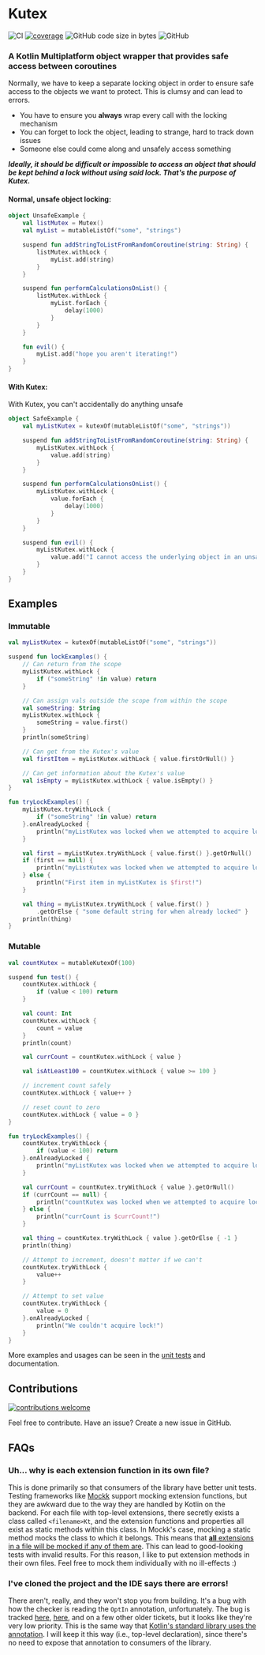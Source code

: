 # Kutex
![CI](https://github.com/ryan-andrew/kutex/actions/workflows/ci.yml/badge.svg)
[![coverage](https://codecov.io/gh/ryan-andrew/kutex/branch/main/graph/badge.svg?token=GBP3D28FE6)](https://codecov.io/github/ryan-andrew/kutex)
![GitHub code size in bytes](https://img.shields.io/github/languages/code-size/ryan-andrew/kutex)
![GitHub](https://img.shields.io/github/license/ryan-andrew/kutex)

### A Kotlin Multiplatform object wrapper that provides safe access between coroutines

Normally, we have to keep a separate locking object in order to ensure safe
access to the objects we want to protect. This is clumsy and can lead to errors.
- You have to ensure you **always** wrap every call with the locking mechanism
- You can forget to lock the object, leading to strange, hard to track down issues
- Someone else could come along and unsafely access something

**_Ideally, it should be difficult or impossible to access an object that should
be kept behind a lock without using said lock. That's the purpose of Kutex._**

#### Normal, unsafe object locking:
```kotlin
object UnsafeExample {
    val listMutex = Mutex()
    val myList = mutableListOf("some", "strings")

    suspend fun addStringToListFromRandomCoroutine(string: String) {
        listMutex.withLock {
            myList.add(string)
        }
    }

    suspend fun performCalculationsOnList() {
        listMutex.withLock {
            myList.forEach {
                delay(1000)
            }
        }
    }

    fun evil() {
        myList.add("hope you aren't iterating!")
    }
}
```
#### With Kutex:
With Kutex, you can't accidentally do anything unsafe

```kotlin
object SafeExample {
    val myListKutex = kutexOf(mutableListOf("some", "strings"))

    suspend fun addStringToListFromRandomCoroutine(string: String) {
        myListKutex.withLock {
            value.add(string)
        }
    }

    suspend fun performCalculationsOnList() {
        myListKutex.withLock {
            value.forEach {
                delay(1000)
            }
        }
    }

    suspend fun evil() {
        myListKutex.withLock { 
            value.add("I cannot access the underlying object in an unsafe way :'(")
        }
    }
}
```

## Examples

### Immutable

```kotlin
val myListKutex = kutexOf(mutableListOf("some", "strings"))

suspend fun lockExamples() {
    // Can return from the scope
    myListKutex.withLock {
        if ("someString" !in value) return
    }

    // Can assign vals outside the scope from within the scope
    val someString: String
    myListKutex.withLock {
        someString = value.first()
    }
    println(someString)

    // Can get from the Kutex's value
    val firstItem = myListKutex.withLock { value.firstOrNull() }

    // Can get information about the Kutex's value
    val isEmpty = myListKutex.withLock { value.isEmpty() }
}

fun tryLockExamples() {
    myListKutex.tryWithLock {
        if ("someString" !in value) return
    }.onAlreadyLocked {
        println("myListKutex was locked when we attempted to acquire lock")
    }

    val first = myListKutex.tryWithLock { value.first() }.getOrNull()
    if (first == null) {
        println("myListKutex was locked when we attempted to acquire lock")
    } else {
        println("First item in myListKutex is $first!")
    }

    val thing = myListKutex.tryWithLock { value.first() }
        .getOrElse { "some default string for when already locked" }
    println(thing)
}
```

### Mutable
```kotlin
val countKutex = mutableKutexOf(100)

suspend fun test() {
    countKutex.withLock {
        if (value < 100) return
    }

    val count: Int
    countKutex.withLock {
        count = value
    }
    println(count)

    val currCount = countKutex.withLock { value }

    val isAtLeast100 = countKutex.withLock { value >= 100 }

    // increment count safely
    countKutex.withLock { value++ }

    // reset count to zero
    countKutex.withLock { value = 0 }
}

fun tryLockExamples() {
    countKutex.tryWithLock {
        if (value < 100) return
    }.onAlreadyLocked {
        println("myListKutex was locked when we attempted to acquire lock")
    }

    val currCount = countKutex.tryWithLock { value }.getOrNull()
    if (currCount == null) {
        println("countKutex was locked when we attempted to acquire lock")
    } else {
        println("currCount is $currCount!")
    }

    val thing = countKutex.tryWithLock { value }.getOrElse { -1 }
    println(thing)

    // Attempt to increment, doesn't matter if we can't
    countKutex.tryWithLock {
        value++
    }

    // Attempt to set value
    countKutex.tryWithLock {
        value = 0
    }.onAlreadyLocked {
        println("We couldn't acquire lock!")
    }
}
```

More examples and usages can be seen in the [unit tests](src/commonTest/kotlin/dev.ryanandrew.kutex) and documentation.

## Contributions

[![contributions welcome](https://img.shields.io/badge/contributions-welcome-brightgreen.svg?style=flat)](https://github.com/ryan-andrew/kutex/issues)

Feel free to contribute. Have an issue? Create a new issue in GitHub.

## FAQs

### Uh... why is each extension function in its own file?
This is done primarily so that consumers of the library have better unit tests. 
Testing frameworks like [Mockk](https://github.com/mockk/mockk) support mocking extension functions, but they
are awkward due to the way they are handled by Kotlin on the backend. For each
file with top-level extensions, there secretly exists a class called `<filename>Kt`,
and the extension functions and properties all exist as static methods within this class.
In Mockk's case, mocking a static method mocks the class to which it belongs. 
This means that [**all** extensions in a file will be mocked if any of them are](https://mockk.io/#extension-functions). 
This can lead to good-looking tests with invalid results. For this reason, I like to 
put extension methods in their own files. Feel free to mock them individually with 
no ill-effects :)

### I've cloned the project and the IDE says there are errors!

There aren't, really, and they won't stop you from building. It's a bug with how the checker is reading the `OptIn`
annotation, unfortunately. The bug is tracked [here](https://youtrack.jetbrains.com/issue/KTIJ-20071),
[here](https://youtrack.jetbrains.com/issue/KTIJ-22253), and on a few other older tickets, but it looks like they're 
very low priority. This is the same way that [Kotlin's standard library uses the 
annotation](https://github.com/JetBrains/kotlin/blob/v1.7.22/libraries/stdlib/src/kotlin/collections/Maps.kt#L8). I will
keep it this way (i.e., top-level declaration), since there's no need to expose that annotation to consumers of the library.
